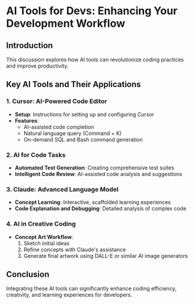 # AI Tools for Devs: Enhancing Your Development Workflow

## Introduction
This discussion explores how AI tools can revolutionize coding practices and improve productivity.

## Key AI Tools and Their Applications

### 1. Cursor: AI-Powered Code Editor
- **Setup**: Instructions for setting up and configuring Cursor
- **Features**:
  - AI-assisted code completion
  - Natural language query (Command + K)
  - On-demand SQL and Bash command generation

### 2. AI for Code Tasks
- **Automated Test Generation**: Creating comprehensive test suites
- **Intelligent Code Review**: AI-assisted code analysis and suggestions

### 3. Claude: Advanced Language Model
- **Concept Learning**: Interactive, scaffolded learning experiences
- **Code Explanation and Debugging**: Detailed analysis of complex code

### 4. AI in Creative Coding
- **Concept Art Workflow**:
  1. Sketch initial ideas
  2. Refine concepts with Claude's assistance
  3. Generate final artwork using DALL-E or similar AI image generators

## Conclusion
Integrating these AI tools can significantly enhance coding efficiency, creativity, and learning experiences for developers.